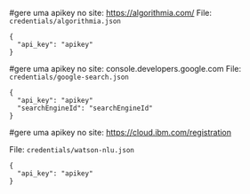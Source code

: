 #gere uma apikey no site: https://algorithmia.com/
File: `credentials/algorithmia.json`
```
{
  "api_key": "apikey"
}

```
#gere uma apikey no site: console.developers.google.com
File: `credentials/google-search.json`
```
{
  "api_key": "apikey"
  "searchEngineId": "searchEngineId"
}

```
#gere uma apikey no site: https://cloud.ibm.com/registration

File: `credentials/watson-nlu.json`
```
{
  "api_key": "apikey"
}

```
